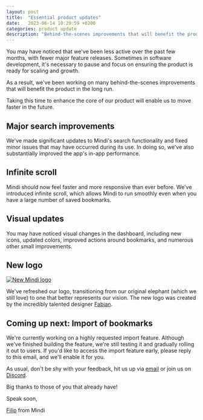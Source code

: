 ```yaml
---
layout: post
title:  "Essential product updates"
date:   2023-06-14 10:29:59 +0200
categories: product update
description: "Behind-the-scenes improvements that will benefit the product in the long run. Taking this time to enhance the core of our product will enable us to move faster in the future."
---
```


You may have noticed that we've been less active over the past few months, with fewer major feature releases. Sometimes in software development, it's necessary to pause and focus on ensuring the product is ready for scaling and growth. 

As a result, we've been working on many behind-the-scenes improvements that will benefit the product in the long run.

Taking this time to enhance the core of our product will enable us to move faster in the future.

## Major search improvements

We've made significant updates to Mindi's search functionality and fixed minor issues that may have occurred during its use. In doing so, we've also substantially improved the app's in-app performance.

## Infinite scroll

Mindi should now feel faster and more responsive than ever before. We've introduced infinite scroll, which allows Mindi to run smoothly even when you have a large number of saved bookmarks.

## Visual updates

You may have noticed visual changes in the dashboard, including new icons, updated colors, improved actions around bookmarks, and numerous other small improvements.

## New logo

[![New Mindi logo](https://bucket.mlcdn.com/a/3732/3732146/images/f09b788432d8dbb8021eb228b69bdc205516a4d0.png/a014c1be83fc444f0ad1ea7bf011b714874fd2c0.png)](https://mindi.ai/)

We've refreshed our logo, transitioning from our original elephant (which we still love) to one that better represents our vision. The new logo was created by the incredibly talented designer [Fabian](https://twitter.com/fabianarbor). 

## Coming up next: Import of bookmarks 

We're currently working on a highly requested import feature. Although we've finished building the feature, we're still testing it and gradually rolling it out to users. If you'd like to access the import feature early, please reply to this email, and we'll enable it for you.

As usual, don't be shy with your feedback, hit us up via [email](mailto:support@mindi.ai?subject=Feedback) or join us on [Discord](https://discord.com/invite/Ctcz5GpG2Y).

Big thanks to those of you that already have!


Speak soon,

[Filip](https://twitter.com/filipistyping) from Mindi